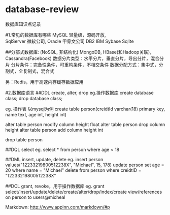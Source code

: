 # database-review
数据库知识点记录

#1.常见的数据库有哪些
MySQL 轻量级，源码开放,  
SqlServer 微软公司, 
Oracle 甲骨文公司
DB2 IBM
Sybase
Sqlite

##分部式数据库:
(NoSQL, 非结构化)
MongoDB, HBase(和Hadoop关联), Cassandra(Facebook)
数据分片类型：水平分片，垂直分片，导出分片，混合分片
    分片条件：完备性条件，可重构条件，不相交条件
数据分配方式：集中式，分割式，全复制式，混合式

另：Redis，用于高速内存缓存数据应用

#2.数据库语言
##DDL 
create, alter, drop
eg.操作数据库
create database class;
drop database class;

eg. 操作表
以mysql为例
create table person(creidtId varchar(18) primary key, name text, age int, height int)

alter table person modify column height float
alter table person drop column height
alter table person add column height int

drop table person

##DQL
select
eg.
select * from person where age < 18

##DML
insert, update, delete
eg.
insert person values("12233219800512238X", "Michael", 15, 178)
update person set age = 20 where name = "Michael"
delete from person where creidtID = "12233219800512238X"

##DCL
grant, revoke，用于操作数据库
eg.
grant select/insert/update/delete/create/alter/drop/index/create view/references on person to users@micheal






Markdown: http://www.appinn.com/markdown/#p
